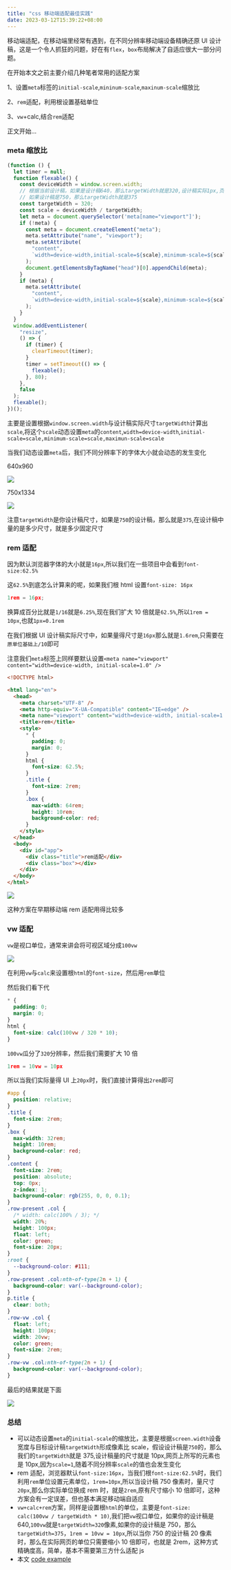 ```yaml
---
title: "css 移动端适配最佳实践"
date: 2023-03-12T15:39:22+08:00
---
```


移动端适配，在移动端里经常有遇到，在不同分辨率移动端设备精确还原 UI 设计稿，这是一个令人抓狂的问题，好在有`flex`，`box`布局解决了自适应很大一部分问题。

在开始本文之前主要介绍几种笔者常用的适配方案

1、设置`meta`标签的`initial-scale`,`mininum-scale`,`maxinum-scale`缩放比

2、`rem`适配，利用根设置基础单位

3、`vw`+calc,结合`rem`适配

正文开始...

### meta 缩放比

```js
(function () {
  let timer = null;
  function flexable() {
    const deviceWidth = window.screen.width;
    // 根据当前设计稿，如果是设计稿640，那么targetWidth就是320,设计稿实际1px,页面也是1px
    // 如果设计稿是750，那么targetWidth就是375
    const targetWidth = 320;
    const scale = deviceWidth / targetWidth;
    let meta = document.querySelector('meta[name="viewport"]');
    if (!meta) {
      const meta = document.createElement("meta");
      meta.setAttribute("name", "viewport");
      meta.setAttribute(
        "content",
        `width=device-width,initial-scale=${scale},minimum-scale=${scale},maximum-scale=${scale},user-scalable=no`
      );
      document.getElementsByTagName("head")[0].appendChild(meta);
    }
    if (meta) {
      meta.setAttribute(
        "content",
        `width=device-width,initial-scale=${scale},minimum-scale=${scale},maximum-scale=${scale},user-scalable=no`
      );
    }
  }
  window.addEventListener(
    "resize",
    () => {
      if (timer) {
        clearTimeout(timer);
      }
      timer = setTimeout(() => {
        flexable();
      }, 80);
    },
    false
  );
  flexable();
})();
```

主要是设置根据`window.screen.width`与设计稿实际尺寸`targetWidth`计算出`scale`,将这个`scale`动态设置`meta`的`content`,`width=device-width`,`initial-scale=scale,minimum-scale=scale,maximun-scale=scale`

当我们动态设置`meta`后，我们不同分辨率下的字体大小就会动态的发生变化

640x960

<img src="/imgs/22/22.png" />

750x1334

<img src="/imgs/22/23.png" />

注意`targetWidth`是你设计稿尺寸，如果是`750`的设计稿，那么就是`375`,在设计稿中量的是多少尺寸，就是多少固定尺寸

### rem 适配

因为默认浏览器字体的大小就是`16px`,所以我们在一些项目中会看到`font-size:62.5%`

这`62.5%`到底怎么计算来的呢，如果我们根 html 设置`font-size: 16px`

```js
1rem = 16px;
```

换算成百分比就是`1/16`就是`6.25%`,现在我们扩大 10 倍就是`62.5%`,所以`1rem = 10px`,也就`1px=0.1rem`

在我们根据 UI 设计稿实际尺寸中，如果量得尺寸是`16px`那么就是`1.6rem`,只需要在`原单位基础上/10`即可

注意我们`meta`标签上同样要默认设置`<meta name="viewport" content="width=device-width, initial-scale=1.0" />`

```html
<!DOCTYPE html>

<html lang="en">
  <head>
    <meta charset="UTF-8" />
    <meta http-equiv="X-UA-Compatible" content="IE=edge" />
    <meta name="viewport" content="width=device-width, initial-scale=1.0" />
    <title>rem</title>
    <style>
      * {
        padding: 0;
        margin: 0;
      }
      html {
        font-size: 62.5%;
      }
      .title {
        font-size: 2rem;
      }
      .box {
        max-width: 64rem;
        height: 10rem;
        background-color: red;
      }
    </style>
  </head>
  <body>
    <div id="app">
      <div class="title">rem适配</div>
      <div class="box"></div>
    </div>
  </body>
</html>
```

<img src="/imgs/22/06.jpg" />

这种方案在早期移动端 rem 适配用得比较多

### vw 适配

`vw`是视口单位，通常来讲会将可视区域分成`100vw`

<img src="/imgs/22/24.png" />

在利用`vw`与`calc`来设置根`html`的`font-size`，然后用`rem`单位

然后我们看下代

```css
* {
  padding: 0;
  margin: 0;
}
html {
  font-size: calc(100vw / 320 * 10);
}
```

`100vw`瓜分了`320`分辨率，然后我们需要扩大 10 倍

```js
1rem = 10vw = 10px
```

所以当我们实际量得 UI 上`20px`时，我们直接计算得出`2rem`即可

```css
#app {
  position: relative;
}
.title {
  font-size: 2rem;
}
.box {
  max-width: 32rem;
  height: 10rem;
  background-color: red;
}
.content {
  font-size: 2rem;
  position: absolute;
  top: 0px;
  z-index: 1;
  background-color: rgb(255, 0, 0, 0.1);
}
.row-present .col {
  /* width: calc(100% / 3); */
  width: 20%;
  height: 100px;
  float: left;
  color: green;
  font-size: 20px;
}
:root {
  --background-color: #111;
}
.row-present .col:nth-of-type(2n + 1) {
  background-color: var(--background-color);
}
p.title {
  clear: both;
}
.row-vw .col {
  float: left;
  height: 100px;
  width: 20vw;
  color: green;
  font-size: 2rem;
}
.row-vw .col:nth-of-type(2n + 1) {
  background-color: var(--background-color);
}
```

最后的结果就是下面

<img src="/imgs/22/25.png" />

### 总结

- 可以动态设置`meta`的`initial-scale`的缩放比，主要是根据`screen.width`设备宽度与目标设计稿`targetWidth`形成像素比 scale，假设设计稿是`750`的，那么我们的`targetWidth`就是 375,设计稿量的尺寸就是 10px,网页上所写的元素也是 10px,因为`scale=1`,随着不同分辨率`scale`的值也会发生变化
- rem 适配，浏览器默认`font-size:16px`，当我们根`font-size:62.5%`时，我们利用`rem`单位设置元素单位，`1rem=10px`,所以当设计稿 750 像素时，量尺寸`20px`,那么你实际单位换成 rem 时，就是`2rem`,原有尺寸缩小 10 倍即可，这种方案会有一定误差，但也基本满足移动端自适应
- `vw+calc+rem`方案，同样是设置根`html`的单位，主要是`font-size: calc(100vw / targetWidth * 10)`,我们把`vw`视口单位，如果你的设计稿是 640,`100vw`就是`targetWidth=320`像素,如果你的设计稿是 750，那么`targetWidth=375`，`1rem = 10vw = 10px`,所以当你 750 的设计稿 20 像素时，那么在实际网页的单位只需要缩小 10 倍即可，也就是 2rem，这种方式精确度高，简单，基本不需要第三方什么适配 js
- 本文 [code example](https://github.com/maicFir/lessonNote/tree/master/html/08-移动端适配方法)